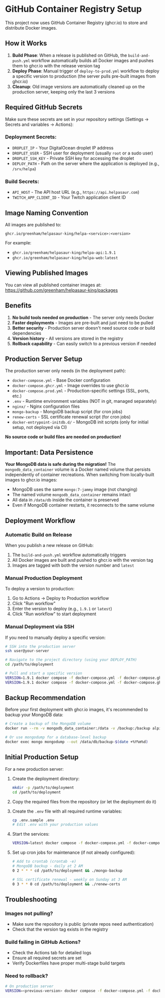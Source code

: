 # GitHub Container Registry Setup

This project now uses GitHub Container Registry (ghcr.io) to store and distribute Docker images.

## How it Works

1. **Build Phase**: When a release is published on GitHub, the `build-and-push.yml` workflow automatically builds all Docker images and pushes them to ghcr.io with the release version tag
2. **Deploy Phase**: Manual trigger of `deploy-to-prod.yml` workflow to deploy a specific version to production (the server pulls pre-built images from ghcr.io)
3. **Cleanup**: Old image versions are automatically cleaned up on the production server, keeping only the last 3 versions

## Required GitHub Secrets

Make sure these secrets are set in your repository settings (Settings → Secrets and variables → Actions):

### Deployment Secrets:
- `DROPLET_IP` - Your DigitalOcean droplet IP address
- `DROPLET_USER` - SSH user for deployment (usually `root` or a sudo user)
- `DROPLET_SSH_KEY` - Private SSH key for accessing the droplet
- `DEPLOY_PATH` - Path on the server where the application is deployed (e.g., `/srv/helpa`)

### Build Secrets:
- `API_HOST` - The API host URL (e.g., `https://api.helpasaur.com`)
- `TWITCH_APP_CLIENT_ID` - Your Twitch application client ID

## Image Naming Convention

All images are published to:
```
ghcr.io/greenham/helpasaur-king/helpa-<service>:<version>
```

For example:
- `ghcr.io/greenham/helpasaur-king/helpa-api:1.9.1`
- `ghcr.io/greenham/helpasaur-king/helpa-web:latest`

## Viewing Published Images

You can view all published container images at:
https://github.com/greenham/helpasaur-king/packages

## Benefits

1. **No build tools needed on production** - The server only needs Docker
2. **Faster deployments** - Images are pre-built and just need to be pulled
3. **Better security** - Production server doesn't need source code or build dependencies
4. **Version history** - All versions are stored in the registry
5. **Rollback capability** - Can easily switch to a previous version if needed

## Production Server Setup

The production server only needs (in the deployment path):
- `docker-compose.yml` - Base Docker configuration
- `docker-compose.ghcr.yml` - Image overrides to use ghcr.io
- `docker-compose.prod.yml` - Production-specific settings (SSL, ports, etc.)
- `.env` - Runtime environment variables (NOT in git, managed separately)
- `nginx/` - Nginx configuration files
- `mongo-backup` - MongoDB backup script (for cron jobs)
- `renew-certs` - SSL certificate renewal script (for cron jobs)
- `docker-entrypoint-initdb.d/` - MongoDB init scripts (only for initial setup, not deployed via CI)

**No source code or build files are needed on production!**

## Important: Data Persistence

**Your MongoDB data is safe during the migration!** The `mongodb_data_container` volume is a Docker named volume that persists independently of container recreations. When switching from locally-built images to ghcr.io images:

- MongoDB uses the same `mongo:7-jammy` image (not changing)
- The named volume `mongodb_data_container` remains intact
- All data in `/data/db` inside the container is preserved
- Even if MongoDB container restarts, it reconnects to the same volume

## Deployment Workflow

### Automatic Build on Release
When you publish a new release on GitHub:
1. The `build-and-push.yml` workflow automatically triggers
2. All Docker images are built and pushed to ghcr.io with the version tag
3. Images are tagged with both the version number and `latest`

### Manual Production Deployment
To deploy a version to production:
1. Go to Actions → Deploy to Production workflow
2. Click "Run workflow"
3. Enter the version to deploy (e.g., `1.9.1` or `latest`)
4. Click "Run workflow" to start deployment

### Manual Deployment via SSH

If you need to manually deploy a specific version:

```bash
# SSH into the production server
ssh user@your-server

# Navigate to the project directory (using your DEPLOY_PATH)
cd /path/to/deployment

# Pull and start a specific version
VERSION=1.9.1 docker compose -f docker-compose.yml -f docker-compose.ghcr.yml -f docker-compose.prod.yml pull
VERSION=1.9.1 docker compose -f docker-compose.yml -f docker-compose.ghcr.yml -f docker-compose.prod.yml up -d
```

## Backup Recommendation

Before your first deployment with ghcr.io images, it's recommended to backup your MongoDB data:

```bash
# Create a backup of the MongoDB volume
docker run --rm -v mongodb_data_container:/data -v /backup:/backup alpine tar czf /backup/mongodb-backup-$(date +%Y%m%d).tar.gz -C /data .

# Or use mongodump for a database-level backup
docker exec mongo mongodump --out /data/db/backup-$(date +%Y%m%d)
```

## Initial Production Setup

For a new production server:

1. Create the deployment directory:
   ```bash
   mkdir -p /path/to/deployment
   cd /path/to/deployment
   ```

2. Copy the required files from the repository (or let the deployment do it)

3. Create the `.env` file with all required runtime variables:
   ```bash
   cp .env.sample .env
   # Edit .env with your production values
   ```

4. Start the services:
   ```bash
   VERSION=latest docker compose -f docker-compose.yml -f docker-compose.ghcr.yml -f docker-compose.prod.yml up -d
   ```

5. Set up cron jobs for maintenance (if not already configured):
   ```bash
   # Add to crontab (crontab -e)
   # MongoDB backup - daily at 2 AM
   0 2 * * * cd /path/to/deployment && ./mongo-backup
   
   # SSL certificate renewal - weekly on Sunday at 3 AM
   0 3 * * 0 cd /path/to/deployment && ./renew-certs
   ```

## Troubleshooting

### Images not pulling?
- Make sure the repository is public (private repos need authentication)
- Check that the version tag exists in the registry

### Build failing in GitHub Actions?
- Check the Actions tab for detailed logs
- Ensure all required secrets are set
- Verify Dockerfiles have proper multi-stage build targets

### Need to rollback?
```bash
# On production server
VERSION=<previous-version> docker compose -f docker-compose.yml -f docker-compose.prod.yml up -d
```